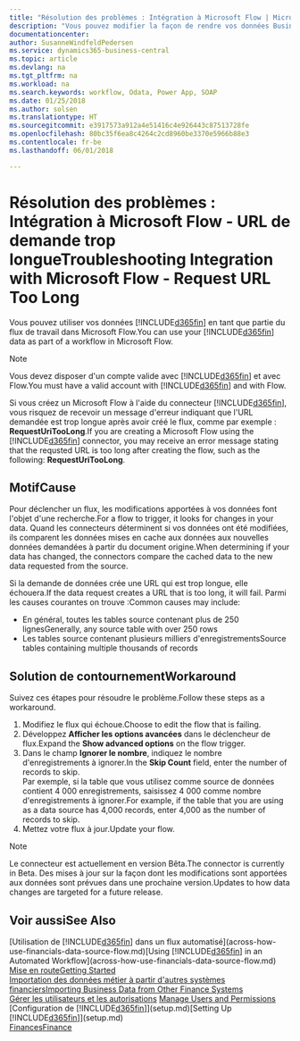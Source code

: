 ```yaml
---
title: "Résolution des problèmes : Intégration à Microsoft Flow | Microsoft Docs"
description: "Vous pouvez modifier la façon de rendre vos données Business Central disponibles sous forme de source de données et spécifier une URL OData de vos services Web pour générer un flux de travail automatisé."
documentationcenter: 
author: SusanneWindfeldPedersen
ms.service: dynamics365-business-central
ms.topic: article
ms.devlang: na
ms.tgt_pltfrm: na
ms.workload: na
ms.search.keywords: workflow, Odata, Power App, SOAP
ms.date: 01/25/2018
ms.author: solsen
ms.translationtype: HT
ms.sourcegitcommit: e3917573a912a4e51416c4e926443c87513728fe
ms.openlocfilehash: 80bc35f6ea8c4264c2cd8960be3370e5966b88e3
ms.contentlocale: fr-be
ms.lasthandoff: 06/01/2018

---
```

# <a name="troubleshooting-integration-with-microsoft-flow---request-url-too-long"></a><span data-ttu-id="7b728-103">Résolution des problèmes : Intégration à Microsoft Flow - URL de demande trop longue</span><span class="sxs-lookup"><span data-stu-id="7b728-103">Troubleshooting Integration with Microsoft Flow - Request URL Too Long</span></span>
<span data-ttu-id="7b728-104">Vous pouvez utiliser vos données [!INCLUDE[d365fin](includes/d365fin_md.md)] en tant que partie du flux de travail dans Microsoft Flow.</span><span class="sxs-lookup"><span data-stu-id="7b728-104">You can use your [!INCLUDE[d365fin](includes/d365fin_md.md)] data as part of a workflow in Microsoft Flow.</span></span>  

> [!NOTE]  
>   <span data-ttu-id="7b728-105">Vous devez disposer d'un compte valide avec [!INCLUDE[d365fin](includes/d365fin_md.md)] et avec Flow.</span><span class="sxs-lookup"><span data-stu-id="7b728-105">You must have a valid account with [!INCLUDE[d365fin](includes/d365fin_md.md)] and with Flow.</span></span>  

<span data-ttu-id="7b728-106">Si vous créez un Microsoft Flow à l'aide du connecteur [!INCLUDE[d365fin](includes/d365fin_md.md)], vous risquez de recevoir un message d'erreur indiquant que l'URL demandée est trop longue après avoir créé le flux, comme par exemple : **RequestUriTooLong**.</span><span class="sxs-lookup"><span data-stu-id="7b728-106">If you are creating a Microsoft Flow using the [!INCLUDE[d365fin](includes/d365fin_md.md)] connector, you may receive an error message stating that the requsted URL is too long after creating the flow, such as the following: **RequestUriTooLong**.</span></span>

## <a name="cause"></a><span data-ttu-id="7b728-107">Motif</span><span class="sxs-lookup"><span data-stu-id="7b728-107">Cause</span></span>
<span data-ttu-id="7b728-108">Pour déclencher un flux, les modifications apportées à vos données font l'objet d'une recherche.</span><span class="sxs-lookup"><span data-stu-id="7b728-108">For a flow to trigger, it looks for changes in your data.</span></span> <span data-ttu-id="7b728-109">Quand les connecteurs déterminent si vos données ont été modifiées, ils comparent les données mises en cache aux données aux nouvelles données demandées à partir du document origine.</span><span class="sxs-lookup"><span data-stu-id="7b728-109">When determining if your data has changed, the connectors compare the cached data to the new data requested from the source.</span></span>  

<span data-ttu-id="7b728-110">Si la demande de données crée une URL qui est trop longue, elle échouera.</span><span class="sxs-lookup"><span data-stu-id="7b728-110">If the data request creates a URL that is too long, it will fail.</span></span> <span data-ttu-id="7b728-111">Parmi les causes courantes on trouve :</span><span class="sxs-lookup"><span data-stu-id="7b728-111">Common causes may include:</span></span>
- <span data-ttu-id="7b728-112">En général, toutes les tables source contenant plus de 250 lignes</span><span class="sxs-lookup"><span data-stu-id="7b728-112">Generally, any source table with over 250 rows</span></span>
- <span data-ttu-id="7b728-113">Les tables source contenant plusieurs milliers d'enregistrements</span><span class="sxs-lookup"><span data-stu-id="7b728-113">Source tables containing multiple thousands of records</span></span>

## <a name="workaround"></a><span data-ttu-id="7b728-114">Solution de contournement</span><span class="sxs-lookup"><span data-stu-id="7b728-114">Workaround</span></span>
<span data-ttu-id="7b728-115">Suivez ces étapes pour résoudre le problème.</span><span class="sxs-lookup"><span data-stu-id="7b728-115">Follow these steps as a workaround.</span></span>
1. <span data-ttu-id="7b728-116">Modifiez le flux qui échoue.</span><span class="sxs-lookup"><span data-stu-id="7b728-116">Choose to edit the flow that is failing.</span></span>
2. <span data-ttu-id="7b728-117">Développez **Afficher les options avancées** dans le déclencheur de flux.</span><span class="sxs-lookup"><span data-stu-id="7b728-117">Expand the **Show advanced options** on the flow trigger.</span></span>
3. <span data-ttu-id="7b728-118">Dans le champ **Ignorer le nombre**, indiquez le nombre d'enregistrements à ignorer.</span><span class="sxs-lookup"><span data-stu-id="7b728-118">In the **Skip Count** field, enter the number of records to skip.</span></span>  
<span data-ttu-id="7b728-119">Par exemple, si la table que vous utilisez comme source de données contient 4 000 enregistrements, saisissez 4 000 comme nombre d'enregistrements à ignorer.</span><span class="sxs-lookup"><span data-stu-id="7b728-119">For example, if the table that you are using as a data source has 4,000 records, enter 4,000 as the number of records to skip.</span></span>
4. <span data-ttu-id="7b728-120">Mettez votre flux à jour.</span><span class="sxs-lookup"><span data-stu-id="7b728-120">Update your flow.</span></span>

> [!NOTE]  
> <span data-ttu-id="7b728-121">Le connecteur est actuellement en version Bêta.</span><span class="sxs-lookup"><span data-stu-id="7b728-121">The connector is currently in Beta.</span></span> <span data-ttu-id="7b728-122">Des mises à jour sur la façon dont les modifications sont apportées aux données sont prévues dans une prochaine version.</span><span class="sxs-lookup"><span data-stu-id="7b728-122">Updates to how data changes are targeted for a future release.</span></span>


## <a name="see-also"></a><span data-ttu-id="7b728-123">Voir aussi</span><span class="sxs-lookup"><span data-stu-id="7b728-123">See Also</span></span>
<span data-ttu-id="7b728-124">[Utilisation de [!INCLUDE[d365fin](includes/d365fin_md.md)] dans un flux automatisé](across-how-use-financials-data-source-flow.md)</span><span class="sxs-lookup"><span data-stu-id="7b728-124">[Using [!INCLUDE[d365fin](includes/d365fin_md.md)] in an Automated Workflow](across-how-use-financials-data-source-flow.md)</span></span>  
[<span data-ttu-id="7b728-125">Mise en route</span><span class="sxs-lookup"><span data-stu-id="7b728-125">Getting Started</span></span>](product-get-started.md)  
[<span data-ttu-id="7b728-126">Importation des données métier à partir d'autres systèmes financiers</span><span class="sxs-lookup"><span data-stu-id="7b728-126">Importing Business Data from Other Finance Systems</span></span>](across-import-data-configuration-packages.md)  
<span data-ttu-id="7b728-127">[Gérer les utilisateurs et les autorisations](ui-how-users-permissions.md)  </span><span class="sxs-lookup"><span data-stu-id="7b728-127">[Manage Users and Permissions](ui-how-users-permissions.md)  </span></span>  
<span data-ttu-id="7b728-128">[Configuration de [!INCLUDE[d365fin](includes/d365fin_md.md)]](setup.md)</span><span class="sxs-lookup"><span data-stu-id="7b728-128">[Setting Up [!INCLUDE[d365fin](includes/d365fin_md.md)]](setup.md)</span></span>  
[<span data-ttu-id="7b728-129">Finances</span><span class="sxs-lookup"><span data-stu-id="7b728-129">Finance</span></span>](finance.md)  

